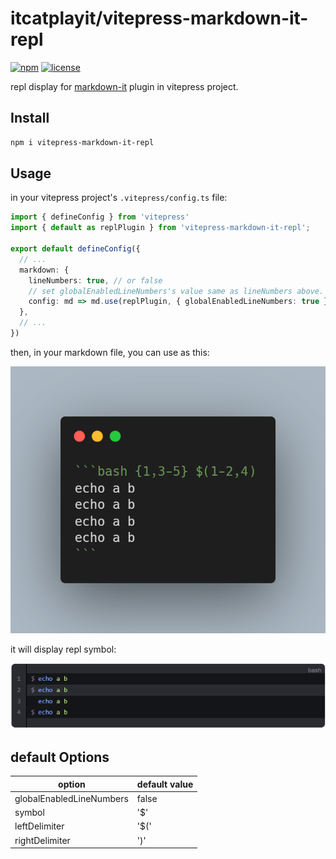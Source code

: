 # itcatplayit/vitepress-markdown-it-repl

[![npm](https://badgen.net/npm/v/vitepress-markdown-it-repl)](https://www.npmjs.com/package/vitepress-markdown-it-repl)
[![license](https://badgen.net/github/license/itcatplayit/vitepress-markdown-it-repl)](https://github.com/itcatplayit/vitepress-markdown-it-repl/blob/main/LICENSE)

repl display for [markdown-it](https://github.com/itcatplayit/vitepress-markdown-it-repl) plugin in vitepress project.

## Install

```sh
npm i vitepress-markdown-it-repl
```

## Usage

in your vitepress project's `.vitepress/config.ts` file:

```ts
import { defineConfig } from 'vitepress'
import { default as replPlugin } from 'vitepress-markdown-it-repl';

export default defineConfig({
  // ...
  markdown: {
    lineNumbers: true, // or false
    // set globalEnabledLineNumbers's value same as lineNumbers above.
    config: md => md.use(replPlugin, { globalEnabledLineNumbers: true })
  },
  // ...
})
```

then, in your markdown file, you can use as this:

![](./assets/code.png)

it will display repl symbol:

![](./assets/display.png)

## default Options

| option                   | default value |
| -----                    | ------        |
| globalEnabledLineNumbers | false         |
| symbol                   | '$'           |
| leftDelimiter            | '$('          |
| rightDelimiter           | ')'           |
